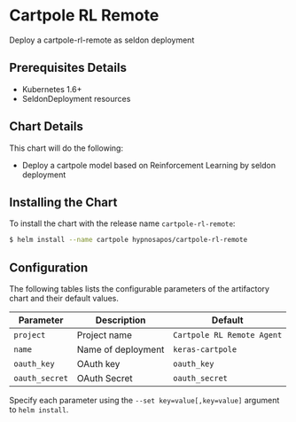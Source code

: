# Cartpole RL Remote

Deploy a cartpole-rl-remote as seldon deployment

## Prerequisites Details

* Kubernetes 1.6+
* SeldonDeployment resources

## Chart Details
This chart will do the following:

* Deploy a cartpole model based on Reinforcement Learning by seldon deployment

## Installing the Chart

To install the chart with the release name `cartpole-rl-remote`:

```bash
$ helm install --name cartpole hypnosapos/cartpole-rl-remote
```

## Configuration

The following tables lists the configurable parameters of the artifactory chart and their default values.

|         Parameter         |           Description             |        Default    |
|---------------------------|-----------------------------------|-------------------|
| `project`       | Project name | `Cartpole RL Remote Agent` |
| `name`          | Name of deployment  |  `keras-cartpole`       |
| `oauth_key`     | OAuth key           | `oauth_key`   |
| `oauth_secret`  | OAuth Secret        | `oauth_secret`          |

Specify each parameter using the `--set key=value[,key=value]` argument to `helm install`.